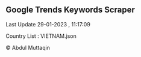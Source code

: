 

## Google Trends Keywords Scraper 
 
Last Update 29-01-2023 , 11:17:09

Country List :
VIETNAM.json



© Abdul Muttaqin 
